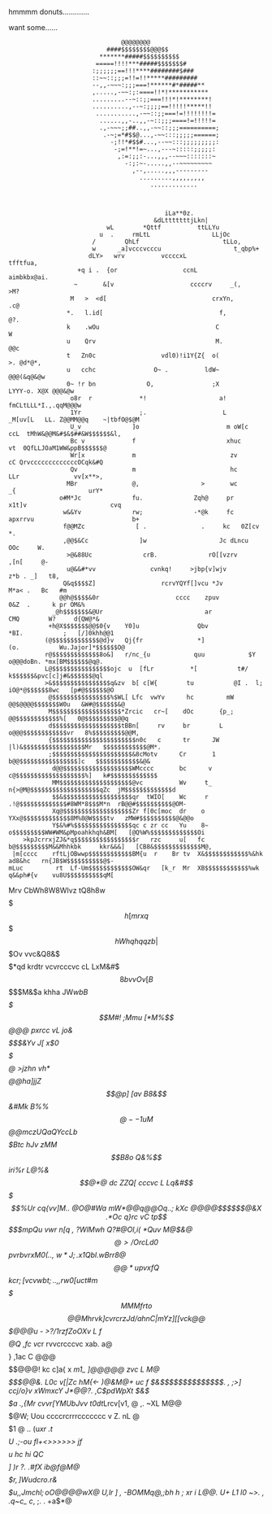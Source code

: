 hmmmm donuts.............

want some......






                                   @@@@@@@@                                    
                               ####$$$$$$$$@@@$$                               
                             *******#####$$$$$$$$$$                            
                            =====!!!!***#####$$$$$$$#                          
                           :;;;;;;==!!!****########$###                        
                           ::~~::;;;=!!=!!*****#########                       
                           --,,-~~~:;;;===!******#*#####**                     
                           ,.....,-~~:;:====!!*!***********                    
                           .........--~::;;===!!!*!********!                   
                           ..........,--~:;;;;==!!!!!*****!!                   
                            ...........,-~~::;;===!=!!!!!!!!=                  
                             ......,,-..,,-~::;;;====!=!!!!!=                  
                             .,-~~~;;##..,,-~~::;;;==========;                 
                              .-~;=*#$$@...,-~~:::;;;;;======;                 
                                -;!!*#$$#...,--~~:::;;;;;;;;;:                 
                                 -;=!**!=~...,---~:::::;;;;;:                  
                                  ,:=:;;:-...,,,--~~~:::::::~                  
                                    -:;:~-.....,,--~~~~~~~~~                   
                                      ,--,.....,,,---------                    
                                        .........,,,,,,,,,                     
                                           .............                       
                                                                               


                                               iLa**0z.
                                            &dLtttttttjLkn|
                               wL        *Qttf          ttLLYu
                             u  .     rmLtL                 LLjOc
                           /        QhLf                       tLLo,
                           w      _a]vcccvcccu                    t_qbp%+
                          dLY>   wrv          vccccxL              tfftfua,
                       +q i .  {or                  ccnL            aimbkbx@ai.
                      ~       &[v                     ccccrv     _(,          >M?
                     M   >  <d[                             crxYn,             .c@
                    *.   l.id[                                f,                  @?.
                    k    .wOu                                C                     W
                    u    Qrv                                 M.                     @@c
                    t   Zn0c                  vdl0)!i1Y{Z{  o(                   >. @d*@*,
                    u   cchc                O~ .          ldW~                  @@@(&q@&@w
                    0~ !r bn              O,                ;X          LYYY-o. X@X @@@&@w
                     o8r  r             *!                    a!      fmCLtLLL*I.,.qqM@@@w
                     1Yr                ;.                     L    _M[uv[L   LL. Z@@MM@@q    ~|tbfO@$@M
                     U_v              ]o                        m oW[c    ccL  tMhW&@@M&#$&$##&W$$$$$$&l,
                     Bc v             f                         xhuc        vt  0QfLLJOaM1WW&ppB$$$$$$@
                     Wr[x             m                          zv          cC QrvcccccccccccccOCqk&#Q
                     Qv               m                          hc           LLr               vv[x**>,
                    MBr               @,                 >       wc           _{                    urY*
                  o#M*Jc              fu.              Zqh@     pr        x1t]v                       cvq
                   w&&Yv              rw;              -*@k     fc    apxrrvu                           b+
                   f@@MZc              [ .               .     kc   0Z[cv                               *.
                   ,@@$&Cc              ]w                    Jc dLncu                         OOc     W.
                    >@&88Uc              crB.              rO[[vzrv                          ,[n[     @-
                    u@&&#*vv               cvnkq!     >jbp{v]wjv                         z*b . _]   t8,
                   Q&q$$$$Z]                  rcrvYQYf[]vcu *Jv                       M*a< .   Bc   #m
                  @@h@$$$$&0r                     cccc    zpuv                   0&Z  .      k pr OM&%
                _@h$$$$$$$&@Ur                            ar                 CMQ        W?     d{QW@*&
               +h@X$$$$$$$@@$0{v    Y0]u                Qbv               *BI.           ;   [/]0khh@@1
              (@$$$$$$$$$$$$$@d}v   Qj{fr               *]              (o.           Wu.Jajor]*$$$$$$O@
              r@$$$$$$$$$$$$$8o&]   r/nc_{u            quu            $Y        o@@@doBn. *mx[BM$$$$$$@q@.
              L@$$$$$$$$$$$$$$$$ojc  u  [fLr          *[           t#/         k$$$$$$&pvc[c]j#&$$$$$$@ql
              >&$$$$$$$$$$$$$$$$q&zv  b[ c[W{        tu           @I .  l; iO@*@$$$$$$8wc   [p#@$$$$$$@O
               @$$$$$$$$$$$$$$$$%$WL[ Lfc  vwYv      hc         mW      @@$@@@@$$$$$$$W0u   &W#@$$$$$$&@
               M$$$$$$$$$$$$$$$$$$$*Zrcic   cr~[    dOc       {p_;      @@$$$$$$$$$$$$%[   0@$$$$$$$$$@@q
               d$$$$$$$$$$$$$$$$$$$tBBn[     rv     br        L       o@@@$$$$$$$$$$$$vr   8%$$$$$$$$$@@M,
               {$$$$$$$$$$$$$$$$$$$$$$$n0c   c      tr      JW   |l)&$$$$$$$$$$$$$$$$$Mr   $$$$$$$$$$$$@M*.
               ;$$$$$$$$$$$$$$$$$$$$$$&8cMotv      Cr       1      b@@$$$$$$$$$$$$$$$$]c   $$$$$$$$$$$$&@&
                d@@$$$$$$$$$$$$$$$$$$$WMcccc       bc      v     c@$$$$$$$$$$$$$$$$$$$%]   k#$$$$$$$$$$$$$
                MM$$$$$$$$$$$$$$$$$$$$@vc          Wv     t_ n{>@M@$$$$$$$$$$$$$$$$$$$qZc  jM$$$$$$$$$$$$$d
                $$&$$$$$$$$$$$$$$$$$$$qr  tWIO[    Wc     r  .!@$$$$$$$$$$$$$#8WM*8$$$M*n  rB@@#$$$$$$$$$$@OM-
                Xq@$$$$$$$$$$$$$$$$$$$Zr f[0c[moc  dr    o  YXx@$$$$$$$$$$$$$8M%8@W$$$$tv   zMW#$$$$$$$$$$@&@@o
                Y$&%#%$$$$$$$$$$$$$$$$qc c zr cc   Yu    8~ o$$$$$$$$$WW#WM&pMpoahkhqh&BM[   [@Q%W%$$$$$$$$$$$$$Oi
        >kpJcrrxjZJ&*q$$$$$$$$$$$$$$$$$r   rzc     u[   fc b@$$$$$$$$$M&&Mhhkbk     kkr&&&]   [CB8&$$$$$$$$$$$$$M@,
     |m[cccc    rftLjOBwwp$$$$$$$$$$$$BM{u  r    Br tv  X&$$$$$$$$$$$$%&hk            ad8&hc   rn{JB$W$$$$$$$$$$@$-
    mLuc         rt  Lf-Um$$$$$$$$$$$$OW&qr   [k_r  Mr  XB$$$$$$$$$$$$%wk             q&&ph#{v    vu8U$$$$$$$$$$qM[
   Mrv   CbWh8W8WIvz   tQ8h8w$$$$$$$$$$$$$$$$$$$h[  mr  xq$$$$$$$$$hWhqh   qqzb     |%$$$$$$$Ov    vvc&Q8&$$$$$$*qd
   krdtr vcvrcccvc cL   LxM&#$$$$$$$$$$$$$$$$$$$8bv vOv [B$$$$$$$$$M&$a    khha JW*wbB$$$$$$$M#! ;Mmu [*M%$$$$$$@@@
  pxrcc             vL    jo&$$$$$$$$$$$$$$$$$$$&Yv  J[  x$0$$$$$$$%Bpk         %8%$$$$$$$$$$@ >jzhn  vh$*$$$$$$@@h
 a]                  j     jZ$$$$$$$$$$$$$$$$$$$@p]  [av  B8&$$$$$$&#Mk         B%%$$$$$$$$$$@- -1u    M%%$$$$$$$@@
 mc         zUQaQYc  cL     b$$$$$$$$$$$$$$$$$$$B$tc  hJv zMM$$$$$$B8o          Q&%$$$$$$$$$$iri%r    L@%&$$$$$$@*@
 dc    ZZQ[  cccvc    L     Lq&#$$$$$$$$$$$$$$$$$%Ur  cq{vv]M.. @O@#Wa          mW*@@q@@Oq..; kXc     @@@@$$$$$$@&X
 .*Oc q}rc            vC     tp$$$$$$$$$$$$$$$$$mpQu   vwr  n[q  , ?WlMwh       Q?#@Ol,i(   *Quv     M@$&@$$$$$$@>
    /Orc               L      d0$$$$$$$$$$$$$$$$$$$pv   rbv   rxM0(. . ,~w*J;.x1Qbl .     wBrr      8@$$$$$$$@@*u
     pv                x      fQ$$$$$$$$$$$$$$$$$$$kc    r;[    vcvwbt   ;     ..,,   rw0[uc      t$#m$$$$$$$MMM
     fr                 t      o$$$$$$$$$$$$$$$$@@Mhr     vk]      cvrcrzJd/ahnC|mYz][[vc        k  @@$$$$@$@@u
     - >?/1rzfZoOXv     L      f$$$$$$$$$$$$$$$$@Q ,fc     vc*r          rvvcrcccvc            xab. a@$$$$}
                ,1ac    C       @@@$$$$$$$$$$@@@!   kc      c]a{ x                            *m1_  ]@@@@@
                  zvc   L       M@$$$$$$$$$$$@@&.  L0c        v[|Zc                         hM{<-   )@&M@+
                   uc   f       $&$$$$$$$$$$$$$$.  , ;>]        ccj/o}v                 xWmxcY      J*@@?.
                   ,C$pdWpXt    $&$$$$$$$$$$$$$$a     .,{Mr       cvvr[YMUbJvv   t0dt*Lrcv[v1,      @ ,.
                            ~XL M@@$$$$$$$$$$$$$@W;        Uou         ccccrcrrrccccccc    v        Z.
                             nL $@$$$$$$$$$$$$$$1 @         .. (u*xr
                             .t $$$$$$$$$$$$$$$$U                      .;-ou             fl+<>>>>>>
                              jf$$$$$$$$$$$$$$$$u                          hc           hi
                              QC$$$$$$$$$$$$$$$$]                          )r           ?.
                              .#fX ib@f@M@$$$$$$r                          ,]Wu    dcr o
                               .       r$&$$$$$$u                           ,,Jmch    l;
                                         oO@@$@@wX@                U,lr        ] ,
                                         -BOMMq@,;bh              h  ; xr     i
                                           L@@.    U+           L1       l0 ~>.
                                            ,      .q~c_      c*,        ;.
                                                      .  +a$*@
